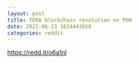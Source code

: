 ```yaml
--- 
layout: post 
title: TERA blockchain revolution on POW 
date: 2021-06-23 1624443858 
categories: reddit 
--- 
```

https://redd.it/o6a1nl